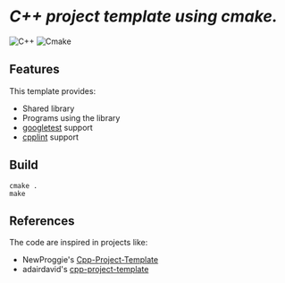 # ***C++ project template using cmake.***

![C++](https://upload.wikimedia.org/wikipedia/commons/thumb/5/5b/C_plus_plus.svg/100px-C_plus_plus.svg.png)
![Cmake](https://upload.wikimedia.org/wikipedia/commons/thumb/1/13/Cmake.svg/96px-Cmake.svg.png)

## Features
This template provides:  

* Shared library
* Programs using the library
* [googletest](https://code.google.com/p/googletest/) support
* [cpplint](https://github.com/google/styleguide/tree/gh-pages/cpplint) support

## Build
``` bashscript
cmake .
make
``` 

## References
The code are inspired in projects like:

* NewProggie's [Cpp-Project-Template](https://github.com/NewProggie/Cpp-Project-Template)  
* adairdavid's [cpp-project-template](https://github.com/adairdavid/cpp-project-template)  